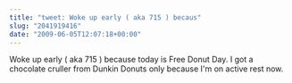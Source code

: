 ```yaml
---
title: "tweet: Woke up early ( aka 715 ) becaus"
slug: "2041919416"
date: "2009-06-05T12:07:18+00:00"
---
```

Woke up early ( aka 715 ) because today is Free Donut Day. I got a chocolate cruller from Dunkin Donuts only because I'm on active rest now.